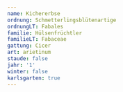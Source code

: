 ```yaml
---
name: Kichererbse
ordnung: Schmetterlingsblütenartige
ordnungLT: Fabales
familie: Hülsenfrüchtler
familieLT: Fabaceae
gattung: Cicer
art: arietinum
staude: false
jahr: '1'
winter: false
karlsgarten: true
---
```


